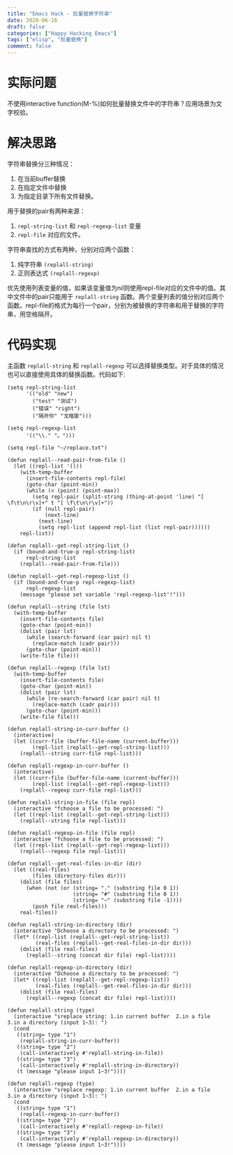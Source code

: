 ```yaml
---
title: "Emacs Hack - 批量替换字符串"
date: 2020-06-16
draft: false
categories: ["Happy Hacking Emacs"]
tags: ["elisp", "批量替换"]
comment: false
---
```


# 实际问题

不使用interactive function(M-%)如何批量替换文件中的字符串？应用场景为文字校验。

# 解决思路

字符串替换分三种情况：

1.  在当前buffer替换
2.  在指定文件中替换
3.  为指定目录下所有文件替换。

用于替换的pair有两种来源：

1.  `repl-string-list` 和 `repl-regexp-list` 变量
2.  `repl-file` 对应的文件。

字符串查找的方式有两种，分别对应两个函数：

1.  纯字符串 `(replall-string)`
2.  正则表达式 `(replall-regexp)`

优先使用列表变量的值，如果该变量值为nil则使用repl-file对应的文件中的值。其中文件中的pair只能用于 `replall-string` 函数。两个变量列表的值分别对应两个函数。repl-file的格式为每行一个pair，分别为被替换的字符串和用于替换的字符串，用空格隔开。

# 代码实现

主函数 `replall-string` 和 `replall-regexp` 可以选择替换类型。对于具体的情况也可以直接使用具体的替换函数。代码如下:

    (setq repl-string-list
          '(("old" "new")
            ("test" "测试")
            ("错误" "right")
            ("隔开你" "戈楷旎")))
    
    (setq repl-regexp-list
          '(("\\." "。")))
    
    (setq repl-file "~/replace.txt")
    
    (defun replall--read-pair-from-file ()
      (let ((repl-list '()))
        (with-temp-buffer
          (insert-file-contents repl-file)
          (goto-char (point-min))
          (while (< (point) (point-max))
            (setq repl-pair (split-string (thing-at-point 'line) "[ \f\t\n\r\v]+" t "[ \f\t\n\r\v]+"))
            (if (null repl-pair)
                (next-line)
              (next-line)
              (setq repl-list (append repl-list (list repl-pair))))))
        repl-list))
    
    (defun replall--get-repl-string-list ()
      (if (bound-and-true-p repl-string-list)
          repl-string-list
        (replall--read-pair-from-file)))
    
    (defun replall--get-repl-regexp-list ()
      (if (bound-and-true-p repl-regexp-list)
          repl-regexp-list
        (message "please set variable 'repl-regexp-list'!")))
    
    (defun replall--string (file lst)
      (with-temp-buffer
        (insert-file-contents file)
        (goto-char (point-min))
        (dolist (pair lst)
          (while (search-forward (car pair) nil t)
            (replace-match (cadr pair)))
          (goto-char (point-min)))
        (write-file file)))
    
    (defun replall--regexp (file lst)
      (with-temp-buffer
        (insert-file-contents file)
        (goto-char (point-min))
        (dolist (pair lst)
          (while (re-search-forward (car pair) nil t)
            (replace-match (cadr pair)))
          (goto-char (point-min)))
        (write-file file)))
    
    (defun replall-string-in-curr-buffer ()
      (interactive)
      (let ((curr-file (buffer-file-name (current-buffer)))
            (repl-list (replall--get-repl-string-list)))
        (replall--string curr-file repl-list)))
    
    (defun replall-regexp-in-curr-buffer ()
      (interactive)
      (let ((curr-file (buffer-file-name (current-buffer)))
            (repl-list (replall--get-repl-regexp-list)))
        (replall--regexp curr-file repl-list)))
    
    (defun replall-string-in-file (file repl)
      (interactive "fchoose a file to be processed: ")
      (let ((repl-list (replall--get-repl-string-list)))
        (replall--string file repl-list)))
    
    (defun replall-regexp-in-file (file repl)
      (interactive "fchoose a file to be processed: ")
      (let ((repl-list (replall--get-repl-regexp-list)))
        (replall--regexp file repl-list)))
    
    (defun replall--get-real-files-in-dir (dir)
      (let ((real-files)
            (files (directory-files dir)))
        (dolist (file files)
          (when (not (or (string= "." (substring file 0 1))
                         (string= "#" (substring file 0 1))
                         (string= "~" (substring file -1))))
            (push file real-files)))
        real-files))
    
    (defun replall-string-in-directory (dir)
      (interactive "Dchoose a directory to be processed: ")
      (let* ((repl-list (replall--get-repl-string-list))
             (real-files (replall--get-real-files-in-dir dir)))
        (dolist (file real-files)
          (replall--string (concat dir file) repl-list))))
    
    (defun replall-regexp-in-directory (dir)
      (interactive "Dchoose a directory to be processed: ")
      (let* ((repl-list (replall--get-repl-regexp-list))
             (real-files (replall--get-real-files-in-dir dir)))
        (dolist (file real-files)
          (replall--regexp (concat dir file) repl-list))))
    
    (defun replall-string (type)
      (interactive "sreplace string: 1.in current buffer  2.in a file  3.in a directory (input 1~3): ")
      (cond
       ((string= type "1")
        (replall-string-in-curr-buffer))
       ((string= type "2")
        (call-interactively #'replall-string-in-file))
       ((string= type "3")
        (call-interactively #'replall-string-in-directory))
       (t (message "please input 1~3!"))))
    
    (defun replall-regexp (type)
      (interactive "sreplace regexp: 1.in current buffer  2.in a file  3.in a directory (input 1~3): ")
      (cond
       ((string= type "1")
        (replall-regexp-in-curr-buffer))
       ((string= type "2")
        (call-interactively #'replall-regexp-in-file))
       ((string= type "3")
        (call-interactively #'replall-regexp-in-directory))
       (t (message "please input 1~3!"))))

